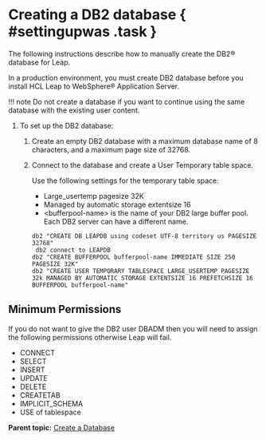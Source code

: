 # Creating a DB2 database { #settingupwas .task }

The following instructions describe how to manually create the DB2® database for Leap.

In a production environment, you must create DB2 database before you install HCL Leap to WebSphere® Application Server.

!!! note
    Do not create a database if you want to continue using the same database with the existing user content.

1.  To set up the DB2 database:

    1.  Create an empty DB2 database with a maximum database name of 8 characters, and a maximum page size of 32768.

    2.  Connect to the database and create a User Temporary table space.

        Use the following settings for the temporary table space:

        -   Large\_usertemp pagesize 32K
        -   Managed by automatic storage extentsize 16
        -   <bufferpool-name\> is the name of your DB2 large buffer pool. Each DB2 server can have a different name.
        ```
        db2 "CREATE DB LEAPDB using codeset UTF-8 territory us PAGESIZE 32768"
         db2 connect to LEAPDB
        db2 "CREATE BUFFERPOOL bufferpool-name IMMEDIATE SIZE 250 PAGESIZE 32K"
        db2 "CREATE USER TEMPORARY TABLESPACE LARGE_USERTEMP PAGESIZE 32k MANAGED BY AUTOMATIC STORAGE EXTENTSIZE 16 PREFETCHSIZE 16 BUFFERPOOL bufferpool-name"
        ```

## Minimum Permissions

If you do not want to give the DB2 user DBADM then you will need to assign the following permissions otherwise Leap will fail.

- CONNECT
- SELECT
- INSERT
- UPDATE
- DELETE
- CREATETAB
- IMPLICIT_SCHEMA
- USE of tablespace



**Parent topic:** [Create a Database](in_create_db.md)

